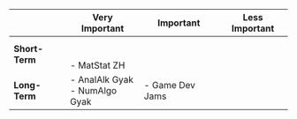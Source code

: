
|                | Very Important                   | Important       | Less Important |
| -------------- | -------------------------------- | --------------- | -------------- |
| **Short-Term** | <br><br>- MatStat ZH             |                 |                |
| **Long-Term**  | - AnalAlk Gyak<br>- NumAlgo Gyak | - Game Dev Jams |                |
